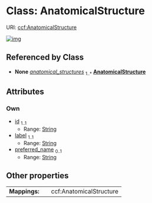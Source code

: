 
# Class: AnatomicalStructure




URI: [ccf:AnatomicalStructure](http://purl.org/ccf/AnatomicalStructure)


[![img](https://yuml.me/diagram/nofunky;dir:TB/class/[AsctbRecord]++-%20anatomical_structures%201..*>[AnatomicalStructure&#124;id:string;label:string;preferred_name:string%20%3F],[AsctbRecord])](https://yuml.me/diagram/nofunky;dir:TB/class/[AsctbRecord]++-%20anatomical_structures%201..*>[AnatomicalStructure&#124;id:string;label:string;preferred_name:string%20%3F],[AsctbRecord])

## Referenced by Class

 *  **None** *[anatomical_structures](anatomical_structures.md)*  <sub>1..\*</sub>  **[AnatomicalStructure](AnatomicalStructure.md)**

## Attributes


### Own

 * [id](id.md)  <sub>1..1</sub>
     * Range: [String](types/String.md)
 * [label](label.md)  <sub>1..1</sub>
     * Range: [String](types/String.md)
 * [preferred_name](preferred_name.md)  <sub>0..1</sub>
     * Range: [String](types/String.md)

## Other properties

|  |  |  |
| --- | --- | --- |
| **Mappings:** | | ccf:AnatomicalStructure |

